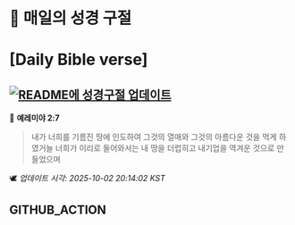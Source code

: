 # 🙏 매일의 성경 구절
# [Daily Bible verse]
## [![README에 성경구절 업데이트](https://github.com/DONGSUKA/first_test/actions/workflows/update-readme-bible.yml/badge.svg)](https://github.com/DONGSUKA/first_test/actions/workflows/update-readme-bible.yml)
<!-- START_BIBLE_VERSE -->
📖 **예레미야 2:7**
> 내가 너희를 기름진 땅에 인도하여 그것의 열매와 그것의 아름다운 것을 먹게 하였거늘 너희가 이리로 들어와서는 내 땅을 더럽히고 내기업을 역겨운 것으로 만들었으며

🕊️ _업데이트 시각: 2025-10-02 20:14:02 KST_
  <!-- END_BIBLE_VERSE -->
## GITHUB_ACTION
